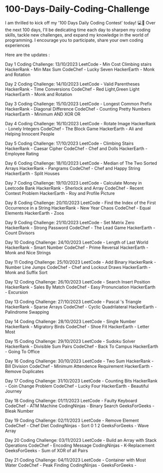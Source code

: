 # 100-Days-Daily-Coding-Challenge
I am thrilled to kick off my '100 Days Daily Coding Contest' today! 💻📅
Over the next 100 days,
I'll be dedicating time each day to sharpen my coding skills,
tackle new challenges, and expand my knowledge in the world of programming.
I encourage you to participate, share your own coding experiences

Here are the  updates :

Day 1 Coding Challenge:
13/10/2023
LeetCode - Min Cost Climbing stairs
HackerRank - Min Max Sum
CodeChef - Lucky Seven
HackerEarth - Monk and Rotation

Day 2 Coding Challenge:
14/10/2023
LeetCode - Valid Parentheses
HackerRank - Time Conversions
CodeChef - Red Light,Green Light
HackerEarth - Monk and Rotation

Day 3 Coding Challenge:
15/10/2023
LeetCode - Longest Common Prefix
HackerRank - Diagonal Difference
CodeChef - Counting Pretty Numbers
HackerEarth - Minimum AND XOR OR

Day 4 Coding Challenge:
16/10/2023
LeetCode - Rotate Image
HackerRank - Lonely Integers
CodeChef - The Block Game
HackerEarth - Ali and Helping Innocent People

Day 5 Coding Challenge:
17/10/2023
LeetCode - Climbing Stairs
HackerRank - Caesar Cipher
CodeChef - Chef and Dolls
HackerEarth - Employee Rating

Day 6 Coding Challenge:
18/10/2023
LeetCode - Median of The Two Sorted Arrays
HackerRank - Pangrams
CodeChef - Chef and Happy String
HackerEarth - Split Houses

Day 7 Coding Challenge:
19/10/2023
LeetCode - Calculate Money in Leetcode Bank
HackerRank - Sherlock and Array
CodeChef - Recent Contest Problem
HackerEarth - Roy and Profile Picture

Day 8 Coding Challenge:
20/10/2023
LeetCode -  Find the Index of the First Occurrence in a String
HackerRank - New Year Chaos
CodeChef - Equal Elements
HackerEarth - Zoos

Day 9 Coding Challenge:
21/10/2023
LeetCode -  Set Matrix Zero
HackerRank - Strong Password
CodeChef - The Lead Game
HackerEarth - Count Divisors

Day 10 Coding Challenge:
24/10/2023
LeetCode -  Length of Last World
HackerRank - Smart Number
CodeChef - Prime Reversal
HackerEarth - Monk and Nice Strings

Day 11 Coding Challenge:
25/10/2023
LeetCode -  Add Binary
HackerRank - Number Line Jumps
CodeChef - Chef and Lockout Draws
HackerEarth - Monk and Suffix Sort

Day 12 Coding Challenge:
26/10/2023
LeetCode -  Search Insert Position
HackerRank - Sales By Match
CodeChef - Easy Pronunciation
HackerEarth - Excursion

Day 13 Coding Challenge:
27/10/2023
LeetCode -  Pascal 's Triangle
HackerRank - Sparse Arrays
CodeChef - Cyclic Quadrilateral
HackerEarth - Palindrome Swapping

Day 14 Coding Challenge:
28/10/2023
LeetCode -  Single Number
HackerRank - Migratory Birds
CodeChef - Shoe Fit
HackerEarth - Letter Most

Day 15 Coding Challenge:
29/10/2023
LeetCode -  Sudoku Solver
HackerRank - Divisible Sum Pairs
CodeChef - Back To Campus
HackerEarth - Going To Office

Day 16 Coding Challenge:
30/10/2023
LeetCode -  Two Sum
HackerRank - Bill Division
CodeChef - Minimum Attendence Requirement
HackerEarth - Remove Duplicates

Day 17 Coding Challenge:
31/10/2023
LeetCode -  Counting Bits
HackerRank - Coin Change Problem
CodeChef - Lucky Four
HackerEarth - Beautiful Journey

Day 18 Coding Challenge:
01/11/2023
LeetCode - Faulty Keyboard 
CodeChef - ATM Machine
CodingNinjas - Binary Search
GeeksForGeeks - Bleak Number

Day 19 Coding Challenge:
02/11/2023
LeetCode -  Remove Element
CodeChef - Chef Diet
CodingNinjas - Sort 0 1 2
GeeksForGeeks - Wave Array

Day 20 Coding Challenge:
03/11/2023
LeetCode - Build an Array with Stack Operations
CodeChef - Encoding Message
CodingNinjas - K-Replacement
GeeksForGeeks - Sum of XOR of all Pairs

Day 21 Coding Challenge:
04/11/2023
LeetCode - Container with Most Water
CodeChef - Peak Finding
CodingNinjas - 
GeeksForGeeks - 





